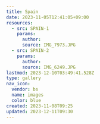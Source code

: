 ```yaml
---
title: Spain
date: 2023-11-05T12:41:05+09:00
resources:
  - src: SPAIN-1
    params:
      author:
      source: IMG_7973.JPG
  - src: SPAIN-2
    params:
      author:
      source: IMG_6249.JPG
lastmod: 2023-12-10T03:49:41.528Z
type: gallery
nav_icon:
  vendor: bs
  name: images
  color: blue
created: 2023-11-08T09:25
updated: 2023-12-11T09:30
---
```

